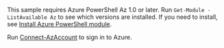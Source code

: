 ﻿---
ms.topic: include
ms.date: 01/30/2019
author: mikefrobbins
ms.author: mirobb
manager: barbkess
---

This sample requires Azure PowerShell Az 1.0 or later. Run `Get-Module -ListAvailable Az` to see which versions are installed. 
If you need to install, see [Install Azure PowerShell module](/powershell/azure/install-az-ps). 

Run [Connect-AzAccount](/powershell/module/az.accounts/connect-azaccount) to sign in to Azure.

